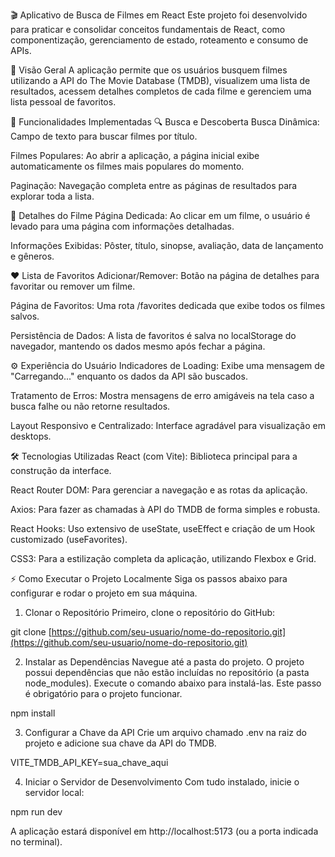 🎬 Aplicativo de Busca de Filmes em React
Este projeto foi desenvolvido para praticar e consolidar conceitos fundamentais de React, como componentização, gerenciamento de estado, roteamento e consumo de APIs.

📌 Visão Geral
A aplicação permite que os usuários busquem filmes utilizando a API do The Movie Database (TMDB), visualizem uma lista de resultados, acessem detalhes completos de cada filme e gerenciem uma lista pessoal de favoritos.

🚀 Funcionalidades Implementadas
🔍 Busca e Descoberta
Busca Dinâmica: Campo de texto para buscar filmes por título.

Filmes Populares: Ao abrir a aplicação, a página inicial exibe automaticamente os filmes mais populares do momento.

Paginação: Navegação completa entre as páginas de resultados para explorar toda a lista.

🎥 Detalhes do Filme
Página Dedicada: Ao clicar em um filme, o usuário é levado para uma página com informações detalhadas.

Informações Exibidas: Pôster, título, sinopse, avaliação, data de lançamento e gêneros.

❤️ Lista de Favoritos
Adicionar/Remover: Botão na página de detalhes para favoritar ou remover um filme.

Página de Favoritos: Uma rota /favorites dedicada que exibe todos os filmes salvos.

Persistência de Dados: A lista de favoritos é salva no localStorage do navegador, mantendo os dados mesmo após fechar a página.

⚙️ Experiência do Usuário
Indicadores de Loading: Exibe uma mensagem de "Carregando..." enquanto os dados da API são buscados.

Tratamento de Erros: Mostra mensagens de erro amigáveis na tela caso a busca falhe ou não retorne resultados.

Layout Responsivo e Centralizado: Interface agradável para visualização em desktops.

🛠️ Tecnologias Utilizadas
React (com Vite): Biblioteca principal para a construção da interface.

React Router DOM: Para gerenciar a navegação e as rotas da aplicação.

Axios: Para fazer as chamadas à API do TMDB de forma simples e robusta.

React Hooks: Uso extensivo de useState, useEffect e criação de um Hook customizado (useFavorites).

CSS3: Para a estilização completa da aplicação, utilizando Flexbox e Grid.

⚡ Como Executar o Projeto Localmente
Siga os passos abaixo para configurar e rodar o projeto em sua máquina.

1. Clonar o Repositório
Primeiro, clone o repositório do GitHub:

git clone [https://github.com/seu-usuario/nome-do-repositorio.git](https://github.com/seu-usuario/nome-do-repositorio.git)

2. Instalar as Dependências
Navegue até a pasta do projeto. O projeto possui dependências que não estão incluídas no repositório (a pasta node_modules). Execute o comando abaixo para instalá-las. Este passo é obrigatório para o projeto funcionar.

npm install

3. Configurar a Chave da API
Crie um arquivo chamado .env na raiz do projeto e adicione sua chave da API do TMDB.

VITE_TMDB_API_KEY=sua_chave_aqui

4. Iniciar o Servidor de Desenvolvimento
Com tudo instalado, inicie o servidor local:

npm run dev

A aplicação estará disponível em http://localhost:5173 (ou a porta indicada no terminal).
